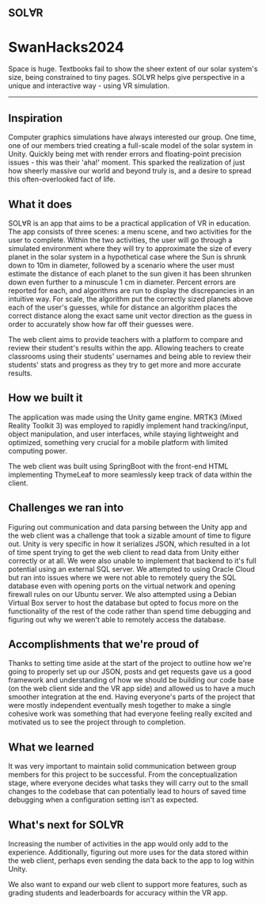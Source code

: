 ## SOL∀R
# SwanHacks2024

Space is huge. Textbooks fail to show the sheer extent of our solar system's size, being constrained to tiny pages. SOL∀R helps give perspective in a unique and interactive way - using VR simulation.

-------------------------------------------------------------------------------------------------------------------------------

## Inspiration

Computer graphics simulations have always interested our group. One time, one of our members tried creating a full-scale model of the solar system in Unity. Quickly being met with render errors and floating-point precision issues - this was their 'aha!' moment. This sparked the realization of just how sheerly massive our world and beyond truly is, and a desire to spread this often-overlooked fact of life.

## What it does

SOL∀R is an app that aims to be a practical application of VR in education. The app consists of three scenes: a menu scene, and two activities for the user to complete. Within the two activities, the user will go through a simulated environment where they will try to approximate the size of every planet in the solar system in a hypothetical case where the Sun is shrunk down to 10m in diameter, followed by a scenario where the user must estimate the distance of each planet to the sun given it has been shrunken down even further to a minuscule 1 cm in diameter. Percent errors are reported for each, and algorithms are run to display the discrepancies in an intuitive way. For scale, the algorithm put the correctly sized planets above each of the user's guesses, while for distance an algorithm places the correct distance along the exact same unit vector direction as the guess in order to accurately show how far off their guesses were.

The web client aims to provide teachers with a platform to compare and review their student's results within the app. Allowing teachers to create classrooms using their students' usernames and being able to review their students' stats and progress as they try to get more and more accurate results. 

## How we built it

The application was made using the Unity game engine. MRTK3 (Mixed Reality Toolkit 3) was employed to rapidly implement hand tracking/input, object manipulation, and user interfaces, while staying lightweight and optimized, something very crucial for a mobile platform with limited computing power.

The web client was built using SpringBoot with the front-end HTML implementing ThymeLeaf to more seamlessly keep track of data within the client. 


## Challenges we ran into

Figuring out communication and data parsing between the Unity app and the web client was a challenge that took a sizable amount of time to figure out. Unity is very specific in how it serializes JSON, which resulted in a lot of time spent trying to get the web client to read data from Unity either correctly or at all.
We were also unable to implement that backend to it's full potential using an external SQL server. We attempted to using Oracle Cloud but ran into issues where we were not able to remotely query the SQL database even with opening ports on the virtual network and opening firewall rules on our Ubuntu server. We also attempted using a Debian Virtual Box server to host the database but opted to focus more on the functionality of the rest of the code rather than spend time debugging and figuring out why we weren't able to remotely access the database.

## Accomplishments that we're proud of

Thanks to setting time aside at the start of the project to outline how we're going to properly set up our JSON, posts and get requests gave us a good framework and understanding of how we should be building our code base (on the web client side and the VR app side) and allowed us to have a much smoother integration at the end. Having everyone's parts of the project that were mostly independent eventually mesh together to make a single cohesive work was something that had everyone feeling really excited and motivated us to see the project through to completion. 

## What we learned

It was very important to maintain solid communication between group members for this project to be successful. From the conceptualization stage, where everyone decides what tasks they will carry out to 
the small changes to the codebase that can potentially lead to hours of saved time debugging when a configuration setting isn't as expected.

## What's next for SOL∀R

Increasing the number of activities in the app would only add to the experience. Additionally, figuring out more uses for the data stored within the web client, perhaps even sending the data back to the app to log within Unity. 

We also want to expand our web client to support more features, such as grading students and leaderboards for accuracy within the VR app.